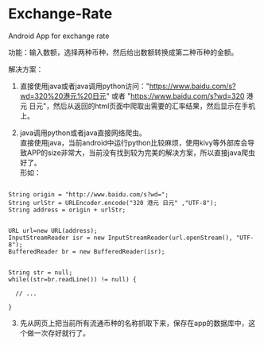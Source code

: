 # Exchange-Rate
Android App for exchange rate

功能：输入数额，选择两种币种，然后给出数额转换成第二种币种的金额。

解决方案：

1. 直接使用java或者java调用python访问："https://www.baidu.com/s?wd=320%20港元%20日元" 或者 "https://www.baidu.com/s?wd=320 港元 日元"，然后从返回的html页面中爬取出需要的汇率结果，然后显示在手机上。

2. java调用python或者java直接网络爬虫。
<br />直接使用java，当前android中运行python比较麻烦，使用kivy等外部库会导致APP的size非常大，当前没有找到较为完美的解决方案，所以直接java爬虫好了。
<br /> 形如：
<pre><code>
String origin = "http://www.baidu.com/s?wd=";
String urlStr = URLEncoder.encode("320 港元 日元" ,"UTF-8");
String address = origin + urlStr;
<br />
URL url=new URL(address);
InputStreamReader isr = new InputStreamReader(url.openStream(), "UTF-8");
BufferedReader br = new BufferedReader(isr);
<br />
String str = null;
while((str=br.readLine()) != null) {
<br/>  // ...
<br/>}
</code></pre>

3. 先从网页上把当前所有流通币种的名称抓取下来，保存在app的数据库中，这个做一次存好就行了。
